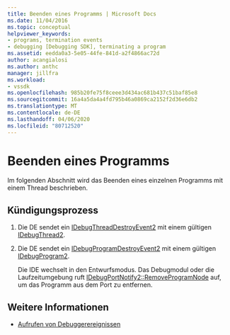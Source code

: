 ```yaml
---
title: Beenden eines Programms | Microsoft Docs
ms.date: 11/04/2016
ms.topic: conceptual
helpviewer_keywords:
- programs, termination events
- debugging [Debugging SDK], terminating a program
ms.assetid: eedda0a3-5e05-44fe-841d-a2f4866ac72d
author: acangialosi
ms.author: anthc
manager: jillfra
ms.workload:
- vssdk
ms.openlocfilehash: 985b20fe75f8ceee3d434ac681b437c51baf85e8
ms.sourcegitcommit: 16a4a5da4a4fd795b46a0869ca2152f2d36e6db2
ms.translationtype: MT
ms.contentlocale: de-DE
ms.lasthandoff: 04/06/2020
ms.locfileid: "80712520"
---
```

# <a name="terminating-a-program"></a>Beenden eines Programms
Im folgenden Abschnitt wird das Beenden eines einzelnen Programms mit einem Thread beschrieben.

## <a name="termination-process"></a>Kündigungsprozess

1. Die DE sendet ein [IDebugThreadDestroyEvent2](../../extensibility/debugger/reference/idebugthreaddestroyevent2.md) mit einem gültigen [IDebugThread2](../../extensibility/debugger/reference/idebugthread2.md).

2. Die DE sendet ein [IDebugProgramDestroyEvent2](../../extensibility/debugger/reference/idebugprogramdestroyevent2.md) mit einem gültigen [IDebugProgram2](../../extensibility/debugger/reference/idebugprogram2.md).

   Die IDE wechselt in den Entwurfsmodus. Das Debugmodul oder die Laufzeitumgebung ruft [IDebugPortNotify2::RemoveProgramNode](../../extensibility/debugger/reference/idebugportnotify2-removeprogramnode.md) auf, um das Programm aus dem Port zu entfernen.

## <a name="see-also"></a>Weitere Informationen
- [Aufrufen von Debuggerereignissen](../../extensibility/debugger/calling-debugger-events.md)
